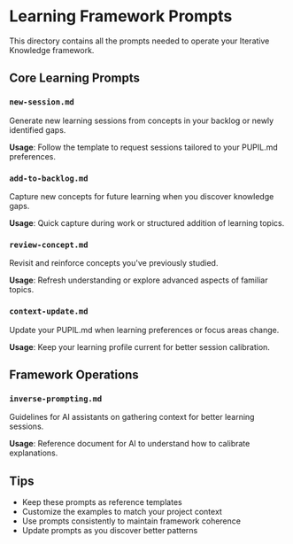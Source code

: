 # Learning Framework Prompts

This directory contains all the prompts needed to operate your Iterative Knowledge framework.

## Core Learning Prompts

### `new-session.md`
Generate new learning sessions from concepts in your backlog or newly identified gaps.

**Usage**: Follow the template to request sessions tailored to your PUPIL.md preferences.

### `add-to-backlog.md` 
Capture new concepts for future learning when you discover knowledge gaps.

**Usage**: Quick capture during work or structured addition of learning topics.

### `review-concept.md`
Revisit and reinforce concepts you've previously studied.

**Usage**: Refresh understanding or explore advanced aspects of familiar topics.

### `context-update.md`
Update your PUPIL.md when learning preferences or focus areas change.

**Usage**: Keep your learning profile current for better session calibration.

## Framework Operations

### `inverse-prompting.md`
Guidelines for AI assistants on gathering context for better learning sessions.

**Usage**: Reference document for AI to understand how to calibrate explanations.

## Tips

- Keep these prompts as reference templates
- Customize the examples to match your project context
- Use prompts consistently to maintain framework coherence
- Update prompts as you discover better patterns